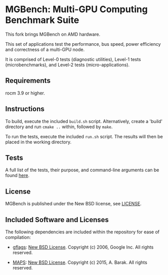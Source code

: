 MGBench: Multi-GPU Computing Benchmark Suite
==========================================

This fork brings MGBench on AMD hardware.

This set of applications test the performance, bus speed, power efficiency and correctness of a multi-GPU node.

It is comprised of Level-0 tests (diagnostic utilities), Level-1 tests (microbenchmarks), and Level-2 tests (micro-applications).

Requirements
------------

rocm 3.9 or higher.

Instructions
------------

To build, execute the included `build.sh` script. Alternatively, create a 'build' directory and run `cmake ..` within, followed by `make`.

To run the tests, execute the included `run.sh` script. The results will then be placed in the working directory.

Tests
-----

A full list of the tests, their purpose, and command-line arguments can be found [here](https://github.com/tbennun/mgbench/blob/master/TESTS.md).

License
-------

MGBench is published under the New BSD license, see [LICENSE](https://github.com/tbennun/mgbench/blob/master/LICENSE).


Included Software and Licenses
------------------------------

The following dependencies are included within the repository for ease of compilation:

* [gflags](https://github.com/gflags/gflags): [New BSD License](https://github.com/tbennun/mgbench/blob/master/deps/gflags/COPYING.txt). Copyright (c) 2006, Google Inc. All rights reserved.

* [MAPS](https://github.com/maps-gpu/MAPS): [New BSD License](https://github.com/tbennun/mgbench/blob/master/deps/maps/LICENSE). Copyright (c) 2015, A. Barak. All rights reserved.


